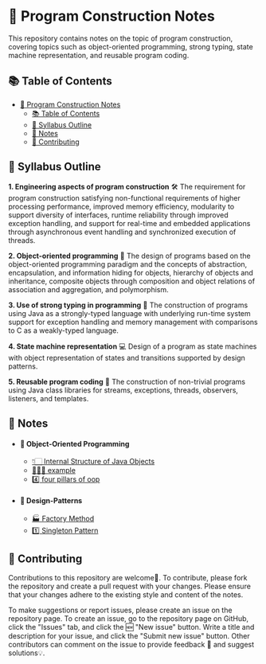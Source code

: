 # 📝 Program Construction Notes
This repository contains notes on the topic of program construction, covering topics such as object-oriented programming, strong typing, state machine representation, and reusable program coding.  

## 📚 Table of Contents
- [📝 Program Construction Notes](#-program-construction-notes)
  - [📚 Table of Contents](#-table-of-contents)
  - [🎯 Syllabus Outline](#-syllabus-outline)
  - [📜 Notes](#-notes)
  - [🤝 Contributing](#-contributing)

## 🎯 Syllabus Outline

**1. Engineering aspects of program construction** 🛠️
The requirement for program construction satisfying non-functional requirements of higher processing performance, improved memory efficiency, modularity to support diversity of interfaces, runtime reliability through improved exception handling, and support for real-time and embedded applications through asynchronous event handling and synchronized execution of threads.


**2. Object-oriented programming** 🧬
The design of programs based on the object-oriented programming paradigm and the concepts of abstraction, encapsulation, and information hiding for objects, hierarchy of objects and inheritance, composite objects through composition and object relations of association and aggregation, and polymorphism.


**3. Use of strong typing in programming** 💪
The construction of programs using Java as a strongly-typed language with underlying run-time system support for exception handling and memory management with comparisons to C as a weakly-typed language.


**4. State machine representation**   💻
Design of a program as state machines with object representation of states and transitions supported by design patterns.


**5. Reusable program coding** 🔄
The construction of non-trivial programs using Java class libraries for streams, exceptions, threads, observers, listeners, and templates.


## 📜 Notes
- #### 📝 Object-Oriented Programming
  - [👇🏻 Internal Structure of Java Objects](https://github.com/rajivaPavan/Program-Construction-Notes/blob/master/Object-Oriented-Programming/internal_structure_of_java_objects.md)
  - [🧑🏻‍💻 example ](https://github.com/rajivaPavan/Program-Construction-Notes/tree/master/Object-Oriented-Programming/example)
  - [4️⃣ four pillars of oop](/Object-Oriented-Programming/four-pillars-of-oop)

- #### 📔 Design-Patterns 
  - [🏭 Factory Method](/Design-Patterns/Factory-Method)
  - [1️⃣ Singleton Pattern](/Design-Patterns/Singleton-Pattern)


## 🤝 Contributing
Contributions to this repository are welcome🎉. To contribute, please fork the repository and create a pull request with your changes. Please ensure that your changes adhere to the existing style and content of the notes.

To make suggestions or report issues, please create an issue on the repository page. To create an issue, go to the repository page on GitHub, click the "Issues" tab, and click the 🆕 "New issue" button. Write a title and description for your issue, and click the "Submit new issue" button. Other contributors can comment on the issue to provide feedback 💬 and suggest solutions💡.
